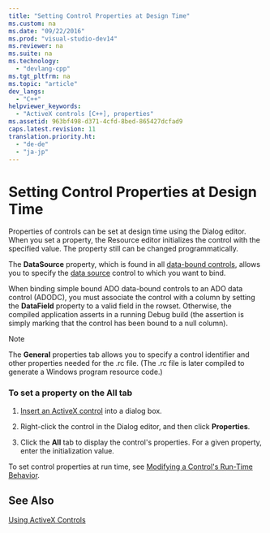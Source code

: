 ```yaml
---
title: "Setting Control Properties at Design Time"
ms.custom: na
ms.date: "09/22/2016"
ms.prod: "visual-studio-dev14"
ms.reviewer: na
ms.suite: na
ms.technology: 
  - "devlang-cpp"
ms.tgt_pltfrm: na
ms.topic: "article"
dev_langs: 
  - "C++"
helpviewer_keywords: 
  - "ActiveX controls [C++], properties"
ms.assetid: 963bf498-d371-4cfd-8bed-865427dcfad9
caps.latest.revision: 11
translation.priority.ht: 
  - "de-de"
  - "ja-jp"
---
```

# Setting Control Properties at Design Time
Properties of controls can be set at design time using the Dialog editor. When you set a property, the Resource editor initializes the control with the specified value. The property still can be changed programmatically.  
  
 The **DataSource** property, which is found in all [data-bound controls](../VS_csharp/databinding-with-activex-controls-in-visual-c--.md), allows you to specify the [data source](../VS_csharp/databinding-with-activex-controls-in-visual-c--.md) control to which you want to bind.  
  
 When binding simple bound ADO data-bound controls to an ADO data control (ADODC), you must associate the control with a column by setting the **DataField** property to a valid field in the rowset. Otherwise, the compiled application asserts in a running Debug build (the assertion is simply marking that the control has been bound to a null column).  
  
> [!NOTE]
>  The **General** properties tab allows you to specify a control identifier and other properties needed for the .rc file. (The .rc file is later compiled to generate a Windows program resource code.)  
  
### To set a property on the All tab  
  
1.  [Insert an ActiveX control](../VS_csharp/inserting-the-control-into-a-visual-c---application.md) into a dialog box.  
  
2.  Right-click the control in the Dialog editor, and then click **Properties**.  
  
3.  Click the **All** tab to display the control's properties. For a given property, enter the initialization value.  
  
 To set control properties at run time, see [Modifying a Control's Run-Time Behavior](../VS_csharp/modifying-a-control-s-run-time-behavior.md).  
  
## See Also  
 [Using ActiveX Controls](../VS_csharp/using-activex-controls.md)
